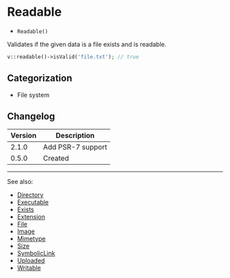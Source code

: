 # Readable

- `Readable()`

Validates if the given data is a file exists and is readable.

```php
v::readable()->isValid('file.txt'); // true
```

## Categorization

- File system

## Changelog

Version | Description
--------|-------------
  2.1.0 | Add PSR-7 support
  0.5.0 | Created

***
See also:

- [Directory](Directory.md)
- [Executable](Executable.md)
- [Exists](Exists.md)
- [Extension](Extension.md)
- [File](File.md)
- [Image](Image.md)
- [Mimetype](Mimetype.md)
- [Size](Size.md)
- [SymbolicLink](SymbolicLink.md)
- [Uploaded](Uploaded.md)
- [Writable](Writable.md)
